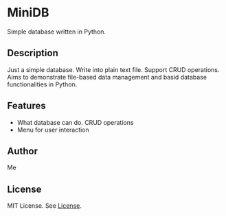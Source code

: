 # MiniDB

Simple database written in Python.

## Description

Just a simple database. Write into plain text file. Support CRUD operations. Aims to demonstrate file-based data management and basid database functionalities in Python.  

## Features

- What database can do. CRUD operations  
- Menu for user interaction  

## Author

Me

## License

MIT License. See [License](LICENSE).
